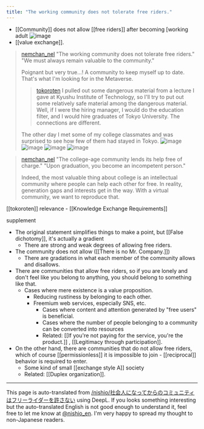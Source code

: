 ```yaml
---
title: "The working community does not tolerate free riders."
---
```


- [[Community]] does not allow [[free riders]] after becoming [working adult
![image](https://gyazo.com/aaa56eed1ffdc803af2f61e949303aab/thumb/1000)
- [[value exchange]].

> [nemchan_nel](https://x.com/nemchan_nel/status/831216934670577664) "The working community does not tolerate free riders."
>  "We must always remain valuable to the community."
>
>  Poignant but very true...! A community to keep myself up to date. That's what I'm looking for in the Metaverse.
>  >[tokoroten](https://x.com/tokoroten/status/831216934670577664) I pulled out some dangerous material from a lecture I gave at Kyushu Institute of Technology, so I'll try to put out some relatively safe material among the dangerous material.
>  Well, if I were the hiring manager, I would do the education filter, and I would hire graduates of Tokyo University. The connections are different.
>
>  The other day I met some of my college classmates and was surprised to see how few of them had stayed in Tokyo.
>  ![image](https://pbs.twimg.com/media/C4kQ2fhUEAEHY98?format=jpg&name=small#.png) ![image](https://pbs.twimg.com/media/C4kQ6D9VMAAakvk?format=jpg&name=small#.png) ![image](https://pbs.twimg.com/media/C4kQ9oaUYAE5kRN?format=jpg&name=small#.png) ![image](https://pbs.twimg.com/media/C4kSvdcUMAAX5RX?format=jpg&name=small#.png)

> [nemchan_nel](https://x.com/nemchan_nel/status/1796681730570793469) "The college-age community lends its help free of charge."
>  "Upon graduation, you become an incompetent person."
>
>  Indeed, the most valuable thing about college is an intellectual community where people can help each other for free. In reality, generation gaps and interests get in the way. With a virtual community, we want to reproduce that.

[[tokoroten]]
relevance
    - [[Knowledge Exchange Requirements]]

supplement
- The original statement simplifies things to make a point, but [[False dichotomy]], it's actually a gradient
    - There are strong and weak degrees of allowing free riders.
- The community does not allow ([[There is no Mr. Company.]])
    - There are gradations in what each member of the community allows and disallows.
- There are communities that allow free riders, so if you are lonely and don't feel like you belong to anything, you should belong to something like that.
    - Cases where mere existence is a value proposition.
        - Reducing rustiness by belonging to each other.
        - Freemium web services, especially SNS, etc.
            - Cases where content and attention generated by "free users" is beneficial.
            - Cases where the number of people belonging to a community can be converted into resources
            - Related: [[If you're not paying for the service, you're the product.]] , [[Legitimacy through participation]].
- On the other hand, there are communities that do not allow free riders, which of course [[permissionless]] it is impossible to join
        - [[reciprocal]] behavior is required to enter.
    - Some kind of small [[exchange style A]] society
    - Related: [[Duplex organization]].

---
This page is auto-translated from [/nishio/社会人になってからのコミュニティはフリーライダーを許さない](https://scrapbox.io/nishio/社会人になってからのコミュニティはフリーライダーを許さない) using DeepL. If you looks something interesting but the auto-translated English is not good enough to understand it, feel free to let me know at [@nishio_en](https://twitter.com/nishio_en). I'm very happy to spread my thought to non-Japanese readers.